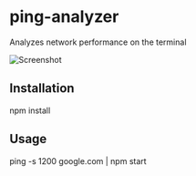 # ping-analyzer
Analyzes network performance on the terminal

![Screenshot](https://i.imgur.com/yQxVd1t.png "Screenshot")

## Installation

npm install

## Usage

ping -s 1200 google.com | npm start


